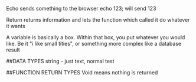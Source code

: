 Echo sends something to the browser
echo 123; will send 123

Return returns information and lets the function which called it do whatever it wants

A variable is basically a box. Within that box, you put whatever you would like. Be it "i like small tities", or something more complex like a database result


##DATA TYPES
string - just text, normal test


##FUNCTION RETURN TYPES
Void means nothing is returned
